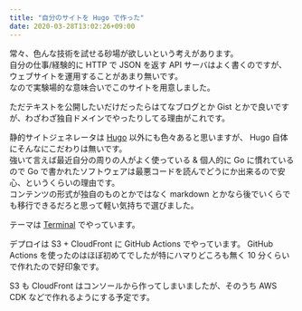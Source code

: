 ```yaml
---
title: "自分のサイトを Hugo で作った"
date: 2020-03-28T13:02:26+09:00
---
```


常々、色んな技術を試せる砂場が欲しいという考えがあります。  
自分の仕事/経験的に HTTP で JSON を返す API サーバはよく書くのですが、ウェブサイトを運用することがあまり無いです。  
なので実験場的な意味合いでこのサイトを用意しました。

ただテキストを公開したいだけだったらはてなブログとか Gist とかで良いですが、わざわざ独自ドメインでやったりしてる理由がこれです。

静的サイトジェネレータは [Hugo](https://gohugo.io/) 以外にも色々あると思いますが、 Hugo 自体にそんなにこだわりは無いです。  
強いて言えば最近自分の周りの人がよく使っている & 個人的に Go に慣れているので Go で書かれたソフトウェアは最悪コードを読んでどうにか出来るので安心、というくらいの理由です。  
コンテンツの形式が独自のものとかではなく markdown とかなら後でいくらでも移行できるだろと思って軽い気持ちで選びました。 

テーマは [Terminal](https://github.com/panr/hugo-theme-terminal) でやっています。

デプロイは S3 + CloudFront に GitHub Actions でやっています。 
GitHub Actions を使ったのはほぼ初めてでしたが特にハマりどころも無く 10 分くらいで作れたので好印象です。  

S3 も CloudFront はコンソールから作ってしまいましたが、そのうち AWS CDK などで作れるようにする予定です。
